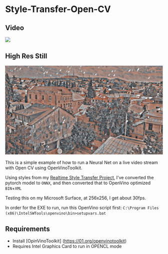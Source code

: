 # Style-Transfer-Open-CV

## Video
![](style-transfer/example/style_transfer.gif)

## High Res Still
![](style-transfer/example/high_res_style_transfer_a.jpg)

This is a simple example of how to run a Neural Net on a live video stream with Open CV using OpenVinoToolkit.

Using styles from my [Realtime Style Transfer Project](https://github.com/NeuralVFX/real-time-style-transfer), I've converted the pytorch model to `ONNX`, and then converted that to OpenVino optimized `BIN`+`XML`

Testing this on my Microsoft Surface, at 256x256, I get about 30fps.

In order for the EXE to run, run this OpenVino script first: `C:\Program Files (x86)\IntelSWTools\openvino\bin>setupvars.bat`

## Requirements
- Install [OpinVinoToolkit] (https://01.org/openvinotoolkit)
- Requires Intel Graphics Card to run in OPENCL mode
